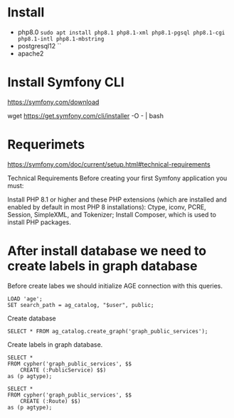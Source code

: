 # Install
- php8.0 `sudo apt install php8.1 php8.1-xml php8.1-pgsql php8.1-cgi php8.1-intl php8.1-mbstring`
- postgresql12 ``
- apache2

# Install Symfony CLI
https://symfony.com/download

wget https://get.symfony.com/cli/installer -O - | bash

# Requerimets
https://symfony.com/doc/current/setup.html#technical-requirements

Technical Requirements
Before creating your first Symfony application you must:

Install PHP 8.1 or higher and these PHP extensions (which are installed and enabled by default in most PHP 8 installations): Ctype, iconv, PCRE, Session, SimpleXML, and Tokenizer;
Install Composer, which is used to install PHP packages.

# After install database we need to create labels in graph database
Before create labes we should initialize AGE connection with this queries.

```
LOAD 'age';
SET search_path = ag_catalog, "$user", public;
```

Create database
```
SELECT * FROM ag_catalog.create_graph('graph_public_services');
```

Create labels in graph database.
```
SELECT * 
FROM cypher('graph_public_services', $$
    CREATE (:PublicService) $$)
as (p agtype);

SELECT * 
FROM cypher('graph_public_services', $$
    CREATE (:Route) $$)
as (p agtype);
```
